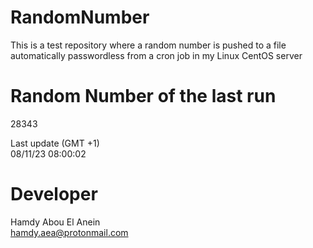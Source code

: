 # RandomNumber    
This is a test repository where a random number is pushed to a file automatically passwordless from a cron job in my Linux CentOS server    
# Random Number of the last run   
28343
      
Last update (GMT +1)    
08/11/23 08:00:02
# Developer    
Hamdy Abou El Anein   
hamdy.aea@protonmail.com
